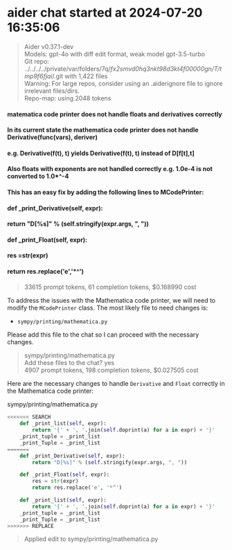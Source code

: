 
# aider chat started at 2024-07-20 16:35:06

> Aider v0.37.1-dev  
> Models: gpt-4o with diff edit format, weak model gpt-3.5-turbo  
> Git repo: ../../../../private/var/folders/7q/_fx2smvd0hq3nkt98d3kt4f00000gn/T/tmp9f6fjai_/.git with 1,422 files  
> Warning: For large repos, consider using an .aiderignore file to ignore irrelevant files/dirs.  
> Repo-map: using 2048 tokens  

#### matematica code printer does not handle floats and derivatives correctly  
#### In its current state the mathematica code printer does not handle Derivative(func(vars), deriver)   
#### e.g. Derivative(f(t), t) yields Derivative(f(t), t) instead of D[f[t],t]  
####   
#### Also floats with exponents are not handled correctly e.g. 1.0e-4 is not converted to 1.0*^-4  
####   
#### This has an easy fix by adding the following lines to MCodePrinter:  
####   
####   
#### def _print_Derivative(self, expr):  
####         return "D[%s]" % (self.stringify(expr.args, ", "))  
####   
#### def _print_Float(self, expr):  
####         res =str(expr)  
####         return res.replace('e','*^')   
####   
####   
####  
> 33615 prompt tokens, 61 completion tokens, $0.168990 cost  

To address the issues with the Mathematica code printer, we will need to modify the `MCodePrinter` class. The most likely file to need changes is:

- `sympy/printing/mathematica.py`

Please add this file to the chat so I can proceed with the necessary changes.

> sympy/printing/mathematica.py  
> Add these files to the chat? yes  
> 4907 prompt tokens, 198 completion tokens, $0.027505 cost  

Here are the necessary changes to handle `Derivative` and `Float` correctly in the Mathematica code printer:

sympy/printing/mathematica.py
```python
<<<<<<< SEARCH
    def _print_list(self, expr):
        return '{' + ', '.join(self.doprint(a) for a in expr) + '}'
    _print_tuple = _print_list
    _print_Tuple = _print_list
=======
    def _print_Derivative(self, expr):
        return "D[%s]" % (self.stringify(expr.args, ", "))

    def _print_Float(self, expr):
        res = str(expr)
        return res.replace('e', '*^')

    def _print_list(self, expr):
        return '{' + ', '.join(self.doprint(a) for a in expr) + '}'
    _print_tuple = _print_list
    _print_Tuple = _print_list
>>>>>>> REPLACE
```

> Applied edit to sympy/printing/mathematica.py  
